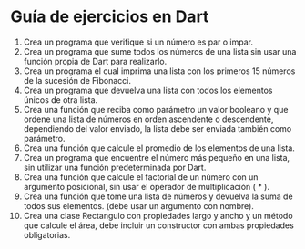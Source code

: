 # Guía de ejercicios en Dart

1. Crea un programa que verifique si un número es par o impar.
2. Crea un programa que sume todos los números de una lista sin usar una función propia de Dart para realizarlo.
3. Crea un programa el cual imprima una lista con los primeros 15 números de la sucesión de Fibonacci.
4. Crea un programa que devuelva una lista con todos los elementos únicos de otra lista.
5. Crea una función que reciba como parámetro un valor booleano y que ordene una lista de números en orden ascendente o descendente, dependiendo del valor enviado, la lista debe ser enviada también como parámetro.
6. Crea una función que calcule el promedio de los elementos de una lista.
7. Crea un programa que encuentre el número más pequeño en una lista, sin utilizar una función predeterminada por Dart.
8. Crea una función que calcule el factorial de un número con un argumento posicional, sin usar el operador de multiplicación ( \* ).
9. Crea una función que tome una lista de números y devuelva la suma de todos sus elementos. (debe usar un argumento con nombre).
10. Crea una clase Rectangulo con propiedades largo y ancho y un método que calcule el área, debe incluir un constructor con ambas propiedades obligatorias.
